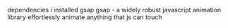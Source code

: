 dependencies i installed gsap
gsap - a widely robust javascript animation library
effortlessly animate anything that js can touch
